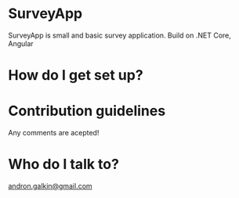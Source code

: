 # SurveyApp
SurveyApp is small and basic survey application.
Build on .NET Core, Angular

# How do I get set up?

# Contribution guidelines
Any comments are acepted!

# Who do I talk to?
andron.galkin@gmail.com
